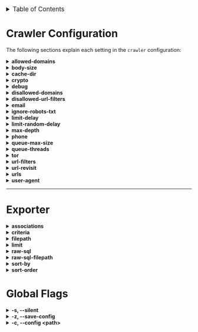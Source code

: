 <details id="table-of-contents">
  <summary style="font-size: larger;">Table of Contents</summary>
  <ol>
    <li>
      <a href="#crawler-configuration">Crawler Configuration</a>
    </li>
    <li>
      <a href="#exporter">Exporter</a>
    </li>
    <li>
      <a href="#global-flags">Global flags</a>
    </li>
  </ol>
</details>



# Crawler Configuration

The following sections explain each setting in the `crawler` configuration:

<details>
  <summary><strong>allowed-domains</strong></summary>

  - **Description:** White list allowed domains
  - **Default Value:** `empty list`
  - ***Example:*** `old.reddit.com` &rarr; visit only old.reddit.com domains
</details>

<details>
  <summary><strong>body-size</strong></summary>

  - **Description:** Maximum size of the HTTP response body in bytes.
  - **Default Value:** `0` &rarr; unlimited
</details>

<details>
  <summary><strong>cache-dir</strong></summary>

  - **Description:** Directory path for caching. Leave empty for no caching.
  - **Default Value:** `""` (empty string)
</details>

<details>
  <summary><strong>crypto</strong></summary>

  - **Description:** Enable or disable crypto-related features.
  - **Default Value:** `false`
</details>

<details>
  <summary><strong>debug</strong></summary>

  - **Description:** Enable or disable debugging mode for GoColly.
  - **Default Value:** `false`
</details>

<details>
  <summary><strong>disallowed-domains</strong></summary>

  - **Description:** Domain black list for the crawler.
  - **Default Value:** `[]` (empty list)
  - ***Example:*** reddit.com &rarr; crawler will not visit any reddit urls
</details>

<details>
  <summary><strong>disallowed-url-filters</strong></summary>

  - **Description:** List of regular expressions to filter disallowed URLs.
  - **Default Value:** `[]` (empty list)
  - ***Example:*** `http://httpbin\.org/h.+"`
</details>

<details>
  <summary><strong>email</strong></summary>

  - **Description:** Enable or disable email-related features.
  - **Default Value:** `false`
</details>

<details>
  <summary><strong>ignore-robots-txt</strong></summary>

  - **Description:** Enable or disable ignoring the robots.txt file.
  - **Default Value:** `false`
</details>

<details>
  <summary><strong>limit-delay</strong></summary>

  - **Description:** Delay in seconds between requests.
  - **Default Value:** `0`
</details>

<details>
  <summary><strong>limit-random-delay</strong></summary>

  - **Description:** Random delay in seconds added to the fixed delay.
  - **Default Value:** `0`
</details>

<details>
  <summary><strong>max-depth</strong></summary>

  - **Description:** Maximum depth for crawling links.
  - **Default Value:** `0` &rarr; unlimited depth
</details>

<details>
  <summary><strong>phone</strong></summary>

  - **Description:** List of countries to parse phone numbers from.
  - **Default Value:** `[]` (empty list)
  - ***Example:*** "RU,NL,DE,GB,US" &rarr; You can choose which countries don't have to be every
</details>

<details>
  <summary><strong>queue-max-size</strong></summary>

  - **Description:** Maximum size of the crawler's queue.
  - **Default Value:** `50000`
</details>

<details>
  <summary><strong>queue-threads</strong></summary>

  - **Description:** Number of threads used for crawling.
  - **Default Value:** `4`
</details>

<details>
  <summary><strong>tor</strong></summary>

  - **Description:** Run the crawler through a tor proxy and allow crawling of .onion links
  - **Default Value:** `false`
</details>

<details>
  <summary><strong>url-filters</strong></summary>

  - **Description:** List of regular expressions to filter URLs.
  - **Default Value:** `[]` (empty list)
  - ***Example:*** `http://httpbin\.org/h.+`
</details>

<details>
  <summary><strong>url-revisit</strong></summary>

  - **Description:** Enable or disable revisiting URLs.
  - **Default Value:** `false`
</details>

<details>
  <summary><strong>urls</strong></summary>

  - **Description:** List of starting URLs for the crawler.
  - **Default Value:** `[]` (empty list)
  - **Example:**
  ```yaml
  urls:
  - https://example.com
  - https://example2.com
  ```
</details>

<details>
  <summary><strong>user-agent</strong></summary>

  - **Description:** User agent string for HTTP requests.
  - **Default Value:** `colly - https://github.com/gocolly/colly/v2`
  - ***Example:*** `Mozilla/5.0 (X11; Linux x86_64; rv:109.0) Gecko/20100101 Firefox/115.0`
  - ***Source:*** [useragents.me](https://www.useragents.me/)
</details>

---

# Exporter
<!-- associations -->
<details>
  <summary><strong>associations</strong></summary>
  <ul>
    <li>
      <strong>Description:</strong> Specify the different tables you want to export from the database.
    </li>
    <li>
      <strong>Default:</strong> <code>all</code>
    </li>
    <li>
      <strong>Values:</strong>
      <ul>
        <li><code>"WP" - WordPress</code></li>
        <li><code>"E" - Email</code></li>
        <li><code>"P" - PhoneNumbers</code></li>
        <li><code>"C" - Crypto</code></li>
      </ul>
    </li>
  </ul>
</details>

<!-- criteria -->
<details>
  <summary><strong>criteria</strong></summary>
  <ul>
    <li>
      <strong>Value:</strong> <code>{}</code> - (empty json)
    </li>
    <li>
      <strong>Description:</strong> Criteria for the exporter.
    </li>
    <li>
      <strong>Explanation:</strong> If you use the LIKE keyword it will automatically perform the SQL <code>LIKE</code> statement. There's no need for adding extra <code>%</code> inside the criteria.
    </li>
    <li>
      <strong>Usage:</strong>
      <pre><code>pryingdeep -q 'title=test,"url=LIKE example.com"'</code></pre>
    </li>
  </ul>
</details>

<!-- filepath -->
<details>
  <summary><strong>filepath</strong></summary>
  <ul>
    <li>
      <strong>Value:</strong> <code>data.json</code>
    </li>
    <li>
      <strong>Description:</strong> Filepath for the exporter output.
    </li>
    <li>
      <strong>Default Value:</strong> <code>data.json</code>
    </li>
  </ul>
</details>

<!-- limit -->
<details>
  <summary><strong>limit</strong></summary>
  <ul>
    <li>
      <strong>Description:</strong> Limit the exporter to a certain number of items. 0 means every row inside the database.
    </li>
    <li>
      <strong>Default Value:</strong> <code>0</code>
    </li>
  </ul>
</details>

<!-- raw-sql -->
<details>
  <summary><strong>raw-sql</strong></summary>
  <ul>
    <li>
      <strong>Value:</strong> <code>false</code>
    </li>
    <li>
      <strong>Description:</strong> Enable or disable the use of performing raw SQL queries.
    </li>
    <li>
      <strong>Default Value:</strong> <code>false</code>
    </li>
  </ul>
</details>

<!-- raw-sql-filepath -->
<details>
  <summary><strong>raw-sql-filepath</strong></summary>
  <ul>
    <li>
      <strong>Default:</strong> <code>pkg/querybuilder/queries/select.sql</code>
    </li>
    <li>
      <strong>Description:</strong> Filepath for the raw SQL queries.
    </li>
  </ul>
</details>

<!-- sort-by -->
<details>
  <summary><strong>sort-by</strong></summary>
  <ul>
    <li>
      <strong>Value:</strong> <code>url</code>
    </li>
    <li>
      <strong>Description:</strong> Field to use for sorting. Just a generic <code>ORDER BY</code>.
    </li>
    <li>
      <strong>Default Value:</strong> <code>status_code</code>
    </li>
  </ul>
</details>

<!-- sort-order -->
<details>
  <summary><strong>sort-order</strong></summary>
  <ul>
    <li>
      <strong>Value:</strong> <code>asc</code>
    </li>
    <li>
      <strong>Description:</strong> Sort order for the exporter.
    </li>
  </ul>
</details>


# Global Flags

<details>
  <summary><strong>-s, --silent</strong></summary>
  <ul>
    <li>
      <strong>Default:</strong> <code>false</code>
    </li>
    <li>
      <strong>Description:</strong> Use this flag to disable logging and run silently.
    </li>
  </ul>
</details>

<details>
  <summary><strong>-z, --save-config</strong></summary>
  <ul>
    <li>
      <strong>Default:</strong> <code>false</code>
    </li>
    <li>
      <strong>Description:</strong> Use this flag to save chosen options to your .yaml configuration.
    </li>
  </ul>
</details>

<details>
  <summary><strong>-c, --config &lt;path&gt;</strong></summary>
  <ul>
    <li>
      <strong>Value:</strong> The path to the .yaml configuration file. Please also keep the filename as  <code>pryingdeep</code>, otherwise the program will break.
    </li>
    <li>
      <strong>Description:</strong> Use this flag to specify the path to the .yaml configuration.
    </li>
  </ul>
</details>
